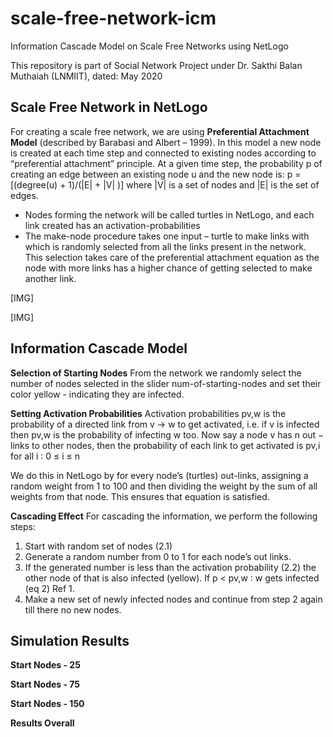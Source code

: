 # scale-free-network-icm
Information Cascade Model on Scale Free Networks using NetLogo

This repository is part of Social Network Project under Dr. Sakthi Balan Muthaiah (LNMIIT), dated: May 2020

## Scale Free Network in NetLogo

For creating a scale free network, we are using **Preferential Attachment Model** (described by Barabasi and Albert – 1999). In this model a new node is created at each time step and connected to existing nodes according to “preferential attachment” principle. 
At a given time step, the probability p of creating an edge between an existing node u and the new node is: p = [(degree(u) + 1)/(|E| + |V| )] where |V| is a set of nodes and |E| is the set of edges.

- Nodes forming the network will be called turtles in NetLogo, and each link created has an
activation-probabilities
- The make-node procedure takes one input – turtle to make links with which is randomly selected from all the links present in the network. This selection takes care of the preferential attachment equation as the node with more links has a higher chance of getting selected to
make another link.

[IMG]

[IMG]


## Information Cascade Model 

**Selection of Starting Nodes**
From the network we randomly select the number of nodes selected in the slider num-of-starting-nodes and set their color yellow - indicating they are infected.

**Setting Activation Probabilities**
Activation probabilities pv,w is the probability of a directed link from v → w to get activated, i.e. if v is infected then pv,w is the probability of infecting w too. Now say a node v has n out − links to other nodes, then the probability of each link
to get activated is pv,i for all i ∶ 0 ≤ i ≤ n

We do this in NetLogo by for every node’s (turtles) out-links, assigning a random weight from 1 to 100 and then dividing the weight by the sum of all weights from
that node. This ensures that equation is satisfied. 

**Cascading Effect**
For cascading the information, we perform the following steps:

1. Start with random set of nodes (2.1)
2. Generate a random number from 0 to 1 for each node’s out links.
3. If the generated number is less than the activation probability (2.2) the other node of that is also infected (yellow). If p < pv,w ∶ w gets infected (eq 2) Ref 1.
4. Make a new set of newly infected nodes and continue from step 2 again till there no new nodes.

## Simulation Results

**Start Nodes - 25**


**Start Nodes - 75**

**Start Nodes - 150**

**Results Overall**





